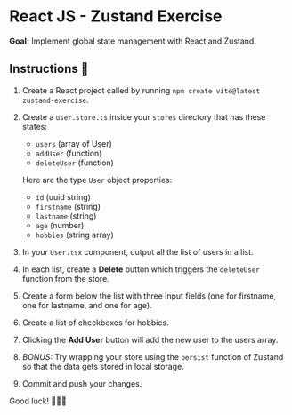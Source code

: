 # React JS - Zustand Exercise

**Goal:** Implement global state management with React and Zustand.

## Instructions 📖

1. Create a React project called by running `npm create vite@latest zustand-exercise`.
2. Create a `user.store.ts` inside your `stores` directory that has these states:

    - `users` (array of User)
    - `addUser` (function)
    - `deleteUser` (function)
  
   Here are the type `User` object properties:

    - `id` (uuid string)
    - `firstname` (string)
    - `lastname` (string)
    - `age` (number)
    - `hobbies` (string array)

4. In your `User.tsx` component, output all the list of users in a list.
5. In each list, create a **Delete** button which triggers the `deleteUser` function from the store.
6. Create a form below the list with three input fields (one for firstname, one for lastname, and one for age).
7. Create a list of checkboxes for hobbies.
8. Clicking the **Add User** button will add the new user to the users array.
9. *BONUS:* Try wrapping your store using the `persist` function of Zustand so that the data gets stored in local storage.
10. Commit and push your changes.

Good luck! 🎉🎉🎉
